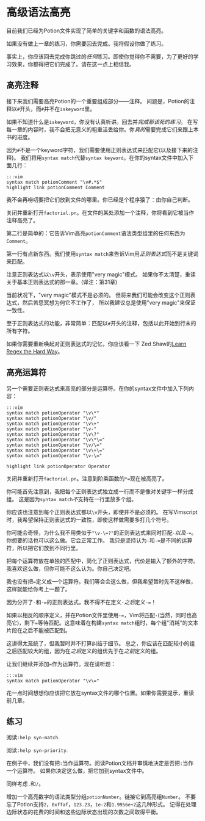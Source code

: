 高级语法高亮
============================

目前我们已经为Potion文件实现了简单的关键字和函数的语法高亮。

如果没有做上一章的练习，你需要回去完成。我将假设你做了练习。

事实上，你应该回去完成你跳过的*任何*练习。即使你觉得你不需要，为了更好的学习效果，你都得把它们完成了。请在这一点上相信我。

高亮注释
---------------------

接下来我们需要高亮Potion的一个重要组成部分——注释。
问题是，Potion的注释以`#`开头，而`#`并不在`iskeyword`里。

如果不知道什么是`iskeyword`，你没有认真听讲。回去并*完成那该死的练习*。
在写每一章的内容时，我不会把无意义的粗重活丢给你。你*真的*需要完成它们来跟上本书的进度。

因为`#`不是一个keyword字符，我们需要使用正则表达式来匹配它(以及接下来的注释)。
我们将用`syntax match`代替`syntax keyword`。在你的syntax文件中加入下面几行：

    :::vim
    syntax match potionComment "\v#.*$"
    highlight link potionComment Comment

我不会再唠叨要把它们放到文件的哪里。你已经是个程序猿了：由你自己判断。

关闭并重新打开`factorial.pn`。在文件的某处添加一个注释，你将看到它被当作注释高亮了。

第二行是简单的：它告诉Vim高亮`potionComment`语法类型组里的任何东西为`Comment`。

第一行有点新东西。我们使用`syntax match`来告诉Vim用*正则表达式*而不是关键词来匹配。

注意正则表达式以`\v`开头，表示使用"very magic"模式。
如果你不太清楚，重读关于基本正则表达式的那一章。(译注：第31章)

当前状况下，"very magic"模式不是必须的。
但将来我们可能会改变这个正则表达式，然后苦思冥想为何它不工作了，
所以我建议总是使用"very magic"来保证一致性。

至于正则表达式的功能，非常简单：匹配以`#`开头的注释，包括以此开始到行末的所有字符。

如果你需要重新唤起对正则表达式的记忆，你应该看一下
Zed Shaw的[Learn Regex the Hard Way][regex]。

[regex]: http://regex.learncodethehardway.org/

高亮运算符
----------------------

另一个需要正则表达式来高亮的部分是运算符。在你的syntax文件中加入下列内容：

    :::vim
    syntax match potionOperator "\v\*"
    syntax match potionOperator "\v/"
    syntax match potionOperator "\v\+"
    syntax match potionOperator "\v-"
    syntax match potionOperator "\v\?"
    syntax match potionOperator "\v\*\="
    syntax match potionOperator "\v/\="
    syntax match potionOperator "\v\+\="
    syntax match potionOperator "\v-\="

    highlight link potionOperator Operator

关闭并重新打开`factorial.pn`。注意到阶乘函数的`*=`现在被高亮了。

你可能首先注意到，我把每个正则表达式独立成一行而不是像对关键字一样分成组。
这是因为`syntax match`*不*支持在一行里放多个组。

你应该也注意到每个正则表达式都以`\v`开头，即使并不是必须的。
在写Vimscript时，我希望保持正则表达式的一致性，即使这样做需要多打几个符号。

你可能会奇怪，为什么我不用类似于`"\v-\=?"`的正则表达式来同时匹配`-`*以及*`-=`。
你想要的话也可以这么做。它会正常工作。
我只是坚持认为`-`和`-=`是不同的运算符，所以把它们放到不同行里。

把每个运算符放在单独的匹配中，简化了正则表达式，代价是输入了额外的字符。
我喜欢这么做，但你可能不这么认为。你自己决定吧。

我也没有把`=`定义成一个运算符。我们等会会这么做，但我希望暂时先不这样做，这样就能给你考上一题了。

因为分开了`-`和`-=`的正则表达式，我不得不在定义`-`*之后*定义`-=`！

如果以相反的顺序定义，并在Potion文件里使用`-=`，Vim将匹配`-`(当然，同时也高亮它)，剩下`=`等待匹配。这意味着在构建`syntax match`组时，每个组"消耗"的文本片段在之后不能被匹配到。

这讲得太笼统了，但我暂时并不打算纠结于细节。
总之，你应该在匹配较小的组之后匹配较大的组，因为在*之后*定义的组优先于在*之前*定义的组。

让我们继续并添加`=`作为运算符。现在请听题：

    :::vim
    syntax match potionOperator "\v\="

花一点时间想想你应该把它放在syntax文件的哪个位置。如果你需要提示，重读前几章。

练习
---------

阅读`:help syn-match`.

阅读`:help syn-priority`.

在例子中，我们没有把`:`当作运算符。阅读Potion文档并审慎地决定是否把`:`当作一个运算符。
如果你决定这么做，把它加到syntax文件中。

同样考虑`.`和`/`。

增加一个高亮数字的语法类型分组`potionNumber`。链接它到高亮组`Number`。
不要忘了Potion支持`2`，`0xffaf`，`123.23`，`1e-2`和`1.9956e+2`这几种形式。
记得在处理边际状态的花费的时间和这些边际状态出现的次数之间取得平衡。
